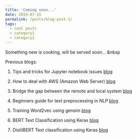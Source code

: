 ```yaml
---
title: 'Coming soon...'
date: 2019-07-15
permalink: /posts/blog-post-1/
tags:
  - cool posts
  - category1
  - category2  
---
```

Something new is cooking, will be served soon... &nbsp

Previous blogs:

1. Tips and tricks for Jupyter notebook issues [blog](https://medium.com/@swatimeena989/tips-and-tricks-for-jupyter-notebook-issues-3d07db2adaf2?source=friends_link&sk=5abaf99e0d494874c2e4e96f81f362a1)

2. How to deal with AWS (Amazon Web Server) [blog](https://medium.com/@swatimeena989/how-to-deal-with-aws-amazon-web-server-22f9d7d557a6?source=friends_link&sk=c7183e407f5478100368512918be4ed2)

3. Bridge the gap between the remote and local system [blog](https://medium.com/@swatimeena989/bridge-the-gap-between-the-remote-and-local-system-ec9d30ddc869?source=friends_link&sk=a86442e2399a421708f9df053cb26922)

4. Beginners guide for text preprocessing in NLP [blog](https://medium.com/@swatimeena989/beginners-guide-for-preprocessing-text-data-f3156bec85ca?source=friends_link&sk=11d3ef97f5abc9e3fc6c0626bb6807d2)

5. Training Word2vec using gensim [blog](https://medium.com/@swatimeena989/training-word2vec-using-gensim-14433890e8e4?source=friends_link&sk=3c060d742beda5a035296963920a1836) 

6. BERT Text Classification using Keras [blog](https://swatimeena989.medium.com/bert-text-classification-using-keras-903671e0207d)

7. DistilBERT Text classification using Keras [blog](https://swatimeena989.medium.com/distilbert-text-classification-using-keras-c1201d3a3d9d)
